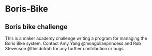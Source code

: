 # Boris-Bike
Boris bike challenge
--------------------
This is a maker academy challenge writing a program for managing the Boris Bike system.
Contact Amy Yang @mongolianprincess and Rob Stevenson @thisdotrob for any further contribution or bugs.
